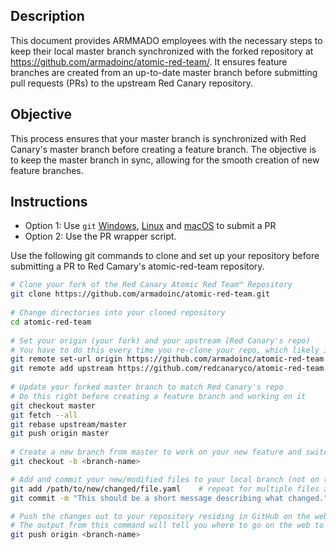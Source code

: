 ## Description
This document provides ARMMADO employees with the necessary steps to keep their local master branch synchronized with the forked repository at https://github.com/armadoinc/atomic-red-team/. It ensures feature branches are created from an up-to-date master branch before submitting pull requests (PRs) to the upstream Red Canary repository.

## Objective
This process ensures that your master branch is synchronized with Red Canary's master branch before creating a feature branch. The objective is to keep the master branch in sync, allowing for the smooth creation of new feature branches.

## Instructions


- Option 1: Use `git`  [Windows](https://git-scm.com/download/win), [Linux](https://git-scm.com/download/linux) and [macOS](https://www.atlassian.com/git/tutorials/install-git) to submit a PR
- Option 2: Use the PR wrapper script.    

Use the following git commands to clone and set up your repository before submitting a PR to Red Camary's atomic-red-team repository.

```bash
# Clone your fork of the Red Canary Atomic Red Team™ Repository
git clone https://github.com/armadoinc/atomic-red-team.git
​
# Change directories into your cloned repository
cd atomic-red-team
​
# Set your origin (your fork) and your upstream (Red Canary's repo)
# You have to do this every time you re-clone your repo, which likely is not often
git remote set-url origin https://github.com/armadoinc/atomic-red-team.git
git remote add upstream https://github.com/redcanaryco/atomic-red-team.git
​
# Update your forked master branch to match Red Canary's repo
# Do this right before creating a feature branch and working on it
git checkout master
git fetch --all
git rebase upstream/master
git push origin master
​
# Create a new branch from master to work on your new feature and switch to it (replace <branch-name> with whatever name you would like to use for your branch)
git checkout -b <branch-name>

# Add and commit your new/modified files to your local branch (not on the web), use "git status" to see what is new/changed
git add /path/to/new/changed/file.yaml    # repeat for multiple files as needed
git commit -m "This should be a short message describing what changed."

# Push the changes out to your repository residing in GitHub on the web
# The output from this command will tell you where to go on the web to submit the PR
git push origin <branch-name>
```
